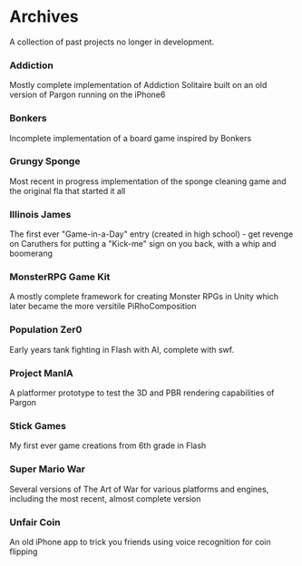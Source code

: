 # Archives

A collection of past projects no longer in development.

### __Addiction__
Mostly complete implementation of Addiction Solitaire built on an old version of Pargon running on the iPhone6

### __Bonkers__
Incomplete implementation of a board game inspired by Bonkers

### __Grungy Sponge__
Most recent in progress implementation of the sponge cleaning game and the original fla that started it all

### __Illinois James__
The first ever "Game-in-a-Day" entry (created in high school) - get revenge on Caruthers for putting a "Kick-me" sign on you back, with a whip and boomerang

### __MonsterRPG Game Kit__
A mostly complete framework for creating Monster RPGs in Unity which later became the more versitile PiRhoComposition

### __Population Zer0__
Early years tank fighting in Flash with AI, complete with swf.

### __Project ManIA__
A platformer prototype to test the 3D and PBR rendering capabilities of Pargon

### __Stick Games__
My first ever game creations from 6th grade in Flash

### __Super Mario War__
Several versions of The Art of War for various platforms and engines, including the most recent, almost complete version

### __Unfair Coin__
An old iPhone app to trick you friends using voice recognition for coin flipping